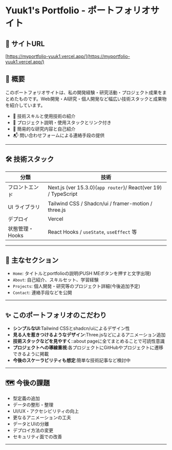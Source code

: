 # Yuuk1's Portfolio - ポートフォリオサイト

## 🔗 サイトURL

[https://myportfolio-yuuk1.vercel.app/](https://myportfolio-yuuk1.vercel.app/)

## 📌 概要

このポートフォリオサイトは、私の開発経験・研究活動・プロジェクト成果をまとめたものです。Web開発・AI研究・個人開発など幅広い技術スタックと成果物を紹介しています。

- 🔧 技術スキルと使用技術の紹介
- 💼 プロジェクト説明・使用スタックとリンク付き
- 📄 簡易的な研究内容と自己紹介
- 📬 問い合わせフォームによる連絡手段の提供

---

## 🛠 技術スタック

| 分類            | 技術                                 |
|-----------------|--------------------------------------|
| フロントエンド   | Next.js (ver 15.3.0)(`app router`)/ React(ver 19) / TypeScript         |
| UI ライブラリ   | Tailwind CSS / Shadcn/ui  / framer-motion / three.js           |
| デプロイ         | Vercel                               |
| 状態管理・Hooks | React Hooks / `useState`, `useEffect` 等 |
---

## 🎯 主なセクション

- `Home`: タイトルとportfolioの説明(PUSH MEボタンを押すと文字出現)
- `About`: 自己紹介、スキルセット、学習経験
- `Projects`: 個人開発・研究等のプロジェクト詳細(今後追加予定)
- `Contact`: 連絡手段などを公開

---

## ✨ このポートフォリオのこだわり

- **シンプルなUI**:Tailwind CSSとshadcn/uiによるデザイン性
- **見る人を惹きつけるようなデザイン**:Three.jsなどによるアニメーション追加
- **技術スタックなどを見やすく**::about pageに全てまとめることで可読性意識
- **プロジェクトへの導線重視**:各プロジェクトにGitHubやプロジェクトに遷移できるように掲載
- **今後のスケーラビリティも想定**:簡単な技術記事など検討中

---

## 🗺 今後の課題
- 型定義の追加
- データの整形・整理
- UI/UX・アクセシビリティの向上
- 更なるアニメーションの工夫
- データとUIの分離
- デプロイ方法の変更
- セキュリティ面での改善

---


